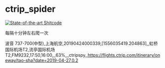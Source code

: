 # ctrip_spider
[![State-of-the-art Shitcode](https://img.shields.io/static/v1?label=State-of-the-art&message=Shitcode&color=7B5804)](https://github.com/trekhleb/state-of-the-art-shitcode)

每隔十分钟左右爬一次

波音 737-700(中型),上海航空,20190424000339,[1556035419.204863],,虹桥国际机场T2,流亭国际机场T2,FM9232,17:50,16:00,,,63%,,,ctripspy,,https://flights.ctrip.com/itinerary/oneway/tao-sha?date=2019-04-27,0.2
